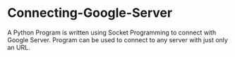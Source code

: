 # Connecting-Google-Server
A Python Program is written using Socket Programming to connect with Google Server. Program can be used to connect to any server with just only an URL.
